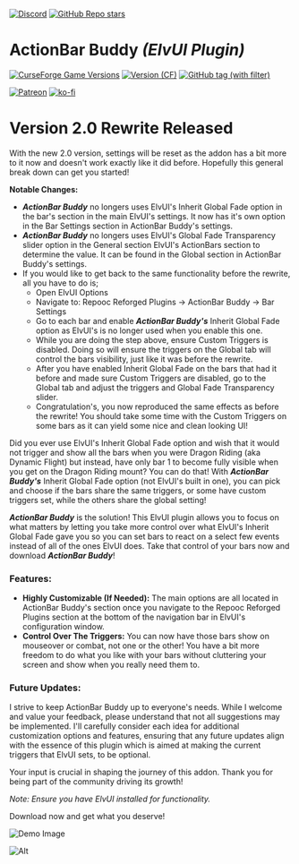 [![Discord](https://img.shields.io/discord/1162274244487561216?style=for-the-badge&logo=discord&label=Discord)](https://repoocreforged.dev/discord) [![GitHub Repo stars](https://img.shields.io/github/stars/repooc/ElvUI_ActionBarBuddy?style=for-the-badge&logo=github)](https://github.com/Repooc/ElvUI_ActionBarBuddy)

# **ActionBar Buddy *(ElvUI Plugin)***
[![CurseForge Game Versions](https://img.shields.io/curseforge/game-versions/614378?style=for-the-badge&logo=curseforge)](https://curseforge.com/wow/addons/actionbar-buddy-elvui-plugin) [![Version (CF)](https://img.shields.io/curseforge/v/614378?style=for-the-badge&logo=curseforge)](https://curseforge.com/wow/addons/actionbar-buddy-elvui-plugin) [![GitHub tag (with filter)](https://img.shields.io/github/v/tag/Repooc/ElvUI_ActionBarBuddy?logo=github&label=Version&style=for-the-badge)](https://github.com/Repooc/ElvUI_ActionBarBuddy/tags)

<!-- [![Patreon](https://img.shields.io/badge/Patreon-F96854?style=for-the-badge&logo=patreon&logoColor=white)](https://www.patreon.com/repoocreforged) [![ko-fi](https://img.shields.io/badge/_-KO--FI-red?style=for-the-badge&logo=ko-fi&logoColor=white)](https://ko-fi.com/repoocreforged)  -->
[![Patreon](https://img.shields.io/endpoint.svg?url=https%3A%2F%2Fshieldsio-patreon.vercel.app%2Fapi%3Fusername%3Drepoocreforged%26type%3Dpatrons&style=for-the-badge)](https://patreon.com/repoocreforged) [![ko-fi](https://img.shields.io/badge/_-KO--FI-red?style=for-the-badge&logo=ko-fi&logoColor=white)](https://ko-fi.com/repoocreforged) 


# **Version 2.0 Rewrite Released**

With the new 2.0 version, settings will be reset as the addon has a bit more to it now and doesn't work exactly like it did before. Hopefully this general break down can get you started! 

**Notable Changes:**
* ***ActionBar Buddy*** no longers uses ElvUI's Inherit Global Fade option in the bar's section in the main ElvUI's settings. It now has it's own option in the Bar Settings section in ActionBar Buddy's settings.
* ***ActionBar Buddy*** no longers uses ElvUI's Global Fade Transparency slider option in the General section ElvUI's ActionBars section to determine the value. It can be found in the Global section in ActionBar Buddy's settings.
* If you would like to get back to the same functionality before the rewrite, all you have to do is;
    - Open ElvUI Options
    - Navigate to: Repooc Reforged Plugins -> ActionBar Buddy -> Bar Settings
    - Go to each bar and enable ***ActionBar Buddy's*** Inherit Global Fade option as ElvUI's is no longer used when you enable this one.
    - While you are doing the step above, ensure Custom Triggers is disabled. Doing so will ensure the triggers on the Global tab will control the bars visibility, just like it was before the rewrite.
    - After you have enabled Inherit Global Fade on the bars that had it before and made sure Custom Triggers are disabled, go to the Global tab and adjust the triggers and Global Fade Transparency slider.
    - Congratulation's, you now reproduced the same effects as before the rewrite! You should take some time with the Custom Triggers on some bars as it can yield some nice and clean looking UI!

Did you ever use ElvUI's Inherit Global Fade option and wish that it would not trigger and show all the bars when you were Dragon Riding (aka Dynamic Flight) but instead, have only bar 1 to become fully visible when you get on the Dragon Riding mount? You can do that! With ***ActionBar Buddy's*** Inherit Global Fade option (not ElvUI's built in one), you can pick and choose if the bars share the same triggers, or some have custom triggers set, while the others share the global setting!

***ActionBar Buddy*** is the solution! This ElvUI plugin allows you to focus on what matters by letting you take more control over what ElvUI's Inherit Global Fade gave you so you can set bars to react on a select few events instead of all of the ones ElvUI does. Take that control of your bars now and download ***ActionBar Buddy***!

### Features:
- **Highly Customizable (If Needed):** The main options are all located in ActionBar Buddy's section once you navigate to the Repooc Reforged Plugins section at the bottom of the navigation bar in ElvUI's configuration window.
- **Control Over The Triggers:** You can now have those bars show on mouseover or combat, not one or the other! You have a bit more freedom to do what you like with your bars without cluttering your screen and show when you really need them to.

### Future Updates:
I strive to keep ActionBar Buddy up to everyone's needs. While I welcome and value your feedback, please understand that not all suggestions may be implemented. I'll carefully consider each idea for additional customization options and features, ensuring that any future updates align with the essence of this plugin which is aimed at making the current triggers that ElvUI sets, to be optional.

Your input is crucial in shaping the journey of this addon. Thank you for being part of the community driving its growth!

*Note: Ensure you have ElvUI installed for functionality.*

Download now and get what you deserve!

![Demo Image](https://cdn-images.repoocreforged.dev/ActionBarBuddy-example.png)

![Alt](https://repobeats.axiom.co/api/embed/4af3f679c1bcd3227fed14010db807a55fc72420.svg "Repobeats analytics image")
